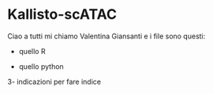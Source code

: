 # Kallisto-scATAC

Ciao a tutti mi chiamo Valentina Giansanti e i file sono questi:

* quello R

* quello python
 
3- indicazioni per fare indice
